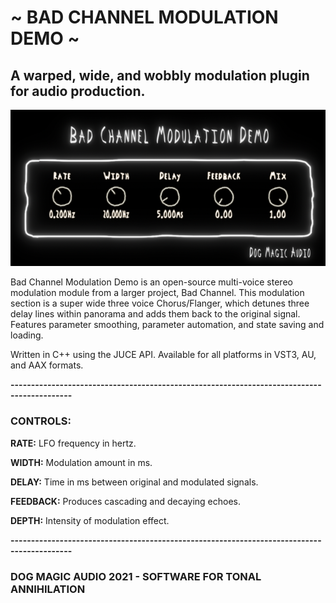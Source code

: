 # ~ BAD CHANNEL MODULATION DEMO ~
 
## A warped, wide, and wobbly modulation plugin for audio production.

![Bad Channel Mod Demo](Resources/bcmdScreenShot.png)

Bad Channel Modulation Demo is an open-source multi-voice stereo modulation module from a larger project, Bad Channel. This modulation section is a super wide three voice Chorus/Flanger, which detunes three delay lines within panorama and adds them back to the original signal. Features parameter smoothing, parameter automation, and state saving and loading.

Written in C++ using the JUCE API. Available for all platforms in VST3, AU, and AAX formats.

**-------------------------------------------------------------------------------------------**

### CONTROLS:
**RATE:**
LFO frequency in hertz.

**WIDTH:**
Modulation amount in ms.

**DELAY:**
Time in ms between original and modulated signals.

**FEEDBACK:**
Produces cascading and decaying echoes.

**DEPTH:**
Intensity of modulation effect.

**-------------------------------------------------------------------------------------------**


### DOG MAGIC AUDIO 2021 - SOFTWARE FOR TONAL ANNIHILATION ###
